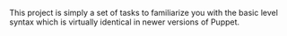 This project is simply a set of tasks to familiarize you with the basic level syntax which is virtually identical in newer versions of Puppet.